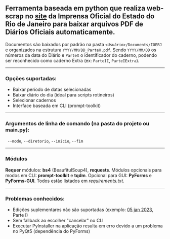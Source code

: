 ## Ferramenta baseada em python que realiza web-scrap no [site](http://www.ioerj.rj.gov.br) da Imprensa Oficial do Estado do Rio de Janeiro para baixar arquivos PDF de Diários Oficiais automaticamente.

Documentos são baixados por padrão na pasta `<Usuário>/Documents/IOERJ` e organizados na estrutura `YYYY/MM/DD_ParteX.pdf`. Sendo `YYYY/MM/DD` os números da data do Diário e `ParteX` o identificador do caderno, podendo ser reconhecido como caderno Extra (ex: `ParteII`, `ParteIExtra`).

---
### Opções suportadas:
- Baixar período de datas selecionadas
- Baixar diário do dia (ideal para scripts rotineiros)
- Selecionar cadernos
- Interface baseada em CLI (prompt-toolkit)

---
### Argumentos de linha de comando (na pasta do projeto ou __main__.py):
`` --modo``, ``--diretorio``, ``--inicio``, ``--fim``


---
### Módulos

**Requer** módulos: **bs4** (BeaufitulSoup4), **requests**. Módulos opcionais para modos em CLI: **prompt-toolkit** e **tqdm**. Opcional para GUI: **PyForms** e **PyForms-GUI**. Todos estão listados em *requirements.txt*.

---
### Problemas conhecidos:
- Edições suplementares não são suportadas (exemplo: [05 jan 2023](http://www.ioerj.com.br/portal/modules/conteudoonline/do_seleciona_edicao.php?data=MjAyMzAxMDU=), Parte I)
- Sem fallback ao escolher "cancelar" no CLI
- Executar PyInstaller na aplicação resulta em erro devido a um problema no PyQt5 (dependência do PyForms)
